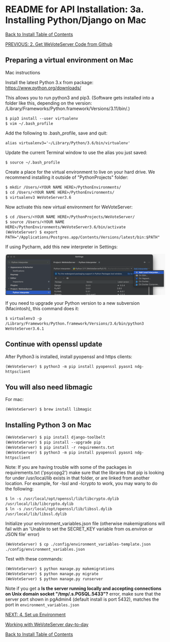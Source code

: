 # README for API Installation: 3a. Installing Python/Django on Mac

[Back to Install Table of Contents](README_API_INSTALL.md)

[PREVIOUS: 2. Get WeVoteServer Code from Github](README_API_INSTALL_CODE_FROM_GITHUB.md)

## Preparing a virtual environment on Mac

Mac instructions 

Install the latest Python 3.x from package: https://www.python.org/downloads/

This allows you to run python3 and pip3. 
(Software gets installed into a folder like this, depending on the version: /Library/Frameworks/Python.framework/Versions/3.11/bin/.)

    $ pip3 install --user virtualenv
    $ vim ~/.bash_profile

Add the following to .bash_profile, save and quit:

    alias virtualenv3='~/Library/Python/3.6/bin/virtualenv'

Update the current Terminal window to use the alias you just saved:

    $ source ~/.bash_profile

Create a place for the virtual environment to live on your hard drive. We recommend installing it 
outside of "PythonProjects" folder:

    $ mkdir /Users/<YOUR NAME HERE>/PythonEnvironments/
    $ cd /Users/<YOUR NAME HERE>/PythonEnvironments/
    $ virtualenv3 WeVoteServer3.6

Now activate this new virtual environment for WeVoteServer:

    $ cd /Users/<YOUR NAME HERE>/PythonProjects/WeVoteServer/
    $ source /Users/<YOUR NAME HERE>/PythonEnvironments/WeVoteServer3.6/bin/activate
    (WeVoteServer) $ export PATH="/Applications/Postgres.app/Contents/Versions/latest/bin:$PATH"
    
If using Pycharm, add this new interpreter in Settings:

![PycharmPythonUpgradeAddInterpreter.png](images%2FPycharmPythonUpgradeAddInterpreter.png)

If you need to upgrade your Python version to a new subversion (Macintosh), this command does it:

    $ virtualenv3 -p /Library/Frameworks/Python.framework/Versions/3.6/bin/python3 WeVoteServer3.6.1

## Continue with openssl update 

After Python3 is installed, install pyopenssl and https clients:
 
    (WeVoteServer) $ python3 -m pip install pyopenssl pyasn1 ndg-httpsclient
 
## You will also need libmagic

For mac:

    (WeVoteServer) $ brew install libmagic
    
## Installing Python 3 on Mac

    (WeVoteServer) $ pip install django-toolbelt
    (WeVoteServer) $ pip install --upgrade pip
    (WeVoteServer) $ pip install -r requirements.txt
    (WeVoteServer) $ python3 -m pip install pyopenssl pyasn1 ndg-httpsclient
    
Note: If you are having trouble with some of the packages in requirements.txt ('psycopg2') make sure that the
libraries that pip is looking for under /usr/local/lib exists in that folder, or are linked from another location.
For example, for -lssl and -lcrypto to work, you may wany to do the following:

    $ ln -s /usr/local/opt/openssl/lib/libcrypto.dylib /usr/local/lib/libcrypto.dylib
    $ ln -s /usr/local/opt/openssl/lib/libssl.dylib /usr/local/lib/libssl.dylib
    
Initialize your environment_variables.json file (otherwise makemigrations will fail with an 
'Unable to set the SECRET_KEY variable from os.environ or JSON file' error)

    (WeVoteServer) $ cp ./config/environment_variables-template.json ./config/environment_variables.json


Test with these commands:
    
    (WeVoteServer) $ python manage.py makemigrations
    (WeVoteServer) $ python manage.py migrate
    (WeVoteServer) $ python manage.py runserver
    
Note if you get a **Is the server running locally and accepting connections on Unix domain socket "/tmp/.s.PGSQL.5433"?**
error, make sure that the server port shown in pgAdmin4 (default install is port 5432), matches the port in 
`environment_variables.json`
 

[NEXT: 4. Set up Environment](README_API_INSTALL_SETUP_ENVIRONMENT.md)

[Working with WeVoteServer day-to-day](README_WORKING_WITH_WE_VOTE_SERVER.md)

[Back to Install Table of Contents](README_API_INSTALL.md)
